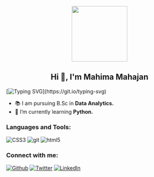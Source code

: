 <div id="header" align="center">
  <img src=https://media.tenor.com/itjFesV8_RUAAAAi/soulja-boy-pepe.gif width="150"/>
</div>

<h2 align="center">Hi 👋, I'm Mahima Mahajan</h2>

[![Typing SVG](https://readme-typing-svg.herokuapp.com?duration=10000&center=true&vCenter=true&width=1000&height=30&lines=Welcome+to+my+Github+profile!)](https://git.io/typing-svg)

- 📚 I am pursuing B.Sc in **Data Analytics.**
- 🌱 I’m currently learning **Python.**

<h3 align="left">Languages and Tools:</h3>
<p>
  <img alt="CSS3" src="https://img.shields.io/badge/-CSS-007ACC?style=flat-square&logo=CSS3&logoColor=white" />
  <img alt="git" src="https://img.shields.io/badge/-Git-F05032?style=flat-square&logo=git&logoColor=white" />
  <img alt="html5" src="https://img.shields.io/badge/-HTML5-E34F26?style=flat-square&logo=html5&logoColor=white" />
</p>

<h3 align="left">Connect with me:</h3>
<p><a href="https://github.com/mahima68" target="_blank"><img alt="Github" src="https://img.shields.io/badge/GitHub-%2312100E.svg?&style=for-the-badge&logo=Github&logoColor=white" /></a> <a href="https://twitter.com/_mahima68" target="_blank"><img alt="Twitter" src="https://img.shields.io/badge/twitter-%231DA1F2.svg?&style=for-the-badge&logo=twitter&logoColor=white" /></a> <a href="https://www.linkedin.com/in/mahima-mahajan" target="_blank"><img alt="LinkedIn" src="https://img.shields.io/badge/linkedin-%230077B5.svg?&style=for-the-badge&logo=linkedin&logoColor=white" /></a>
</p>

